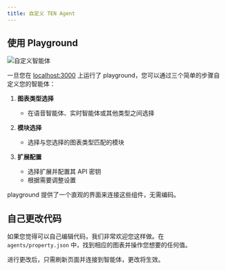 ```yaml
---
title: 自定义 TEN Agent
---
```


## 使用 Playground

![自定义智能体](/assets/gif/module-example.gif?raw=true)

一旦您在 [localhost:3000](http://localhost:3000) 上运行了 playground，您可以通过三个简单的步骤自定义您的智能体：

1. **图表类型选择**

   - 在语音智能体、实时智能体或其他类型之间选择

2. **模块选择**

   - 选择与您选择的图表类型匹配的模块

3. **扩展配置**

   - 选择扩展并配置其 API 密钥
   - 根据需要调整设置

playground 提供了一个直观的界面来连接这些组件，无需编码。

## 自己更改代码

如果您觉得可以自己编辑代码，我们非常欢迎您这样做。在 `agents/property.json` 中，找到相应的图表并操作您想要的任何值。

进行更改后，只需刷新页面并连接到智能体，更改将生效。

